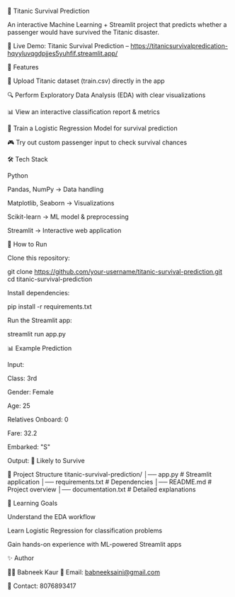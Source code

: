 🚢 Titanic Survival Prediction

An interactive Machine Learning + Streamlit project that predicts whether a passenger would have survived the Titanic disaster.

🔗 Live Demo: Titanic Survival Prediction – https://titanicsurvivalpredication-hqyyluvqgdpjjes5yuhfif.streamlit.app/

📌 Features

📂 Upload Titanic dataset (train.csv) directly in the app

🔍 Perform Exploratory Data Analysis (EDA) with clear visualizations

📊 View an interactive classification report & metrics

🤖 Train a Logistic Regression Model for survival prediction

🎮 Try out custom passenger input to check survival chances

🛠️ Tech Stack

Python

Pandas, NumPy → Data handling

Matplotlib, Seaborn → Visualizations

Scikit-learn → ML model & preprocessing

Streamlit → Interactive web application

🚀 How to Run

Clone this repository:

git clone https://github.com/your-username/titanic-survival-prediction.git
cd titanic-survival-prediction


Install dependencies:

pip install -r requirements.txt


Run the Streamlit app:

streamlit run app.py

📊 Example Prediction

Input:

Class: 3rd

Gender: Female

Age: 25

Relatives Onboard: 0

Fare: 32.2

Embarked: "S"

Output:
🎉 Likely to Survive

📂 Project Structure
titanic-survival-prediction/
│── app.py # Streamlit application
│── requirements.txt # Dependencies
│── README.md # Project overview
│── documentation.txt # Detailed explanations


🎯 Learning Goals

Understand the EDA workflow

Learn Logistic Regression for classification problems

Gain hands-on experience with ML-powered Streamlit apps

✨ Author

👩‍💻 Babneek Kaur
📧 Email: babneeksaini@gmail.com

📱 Contact: 8076893417
